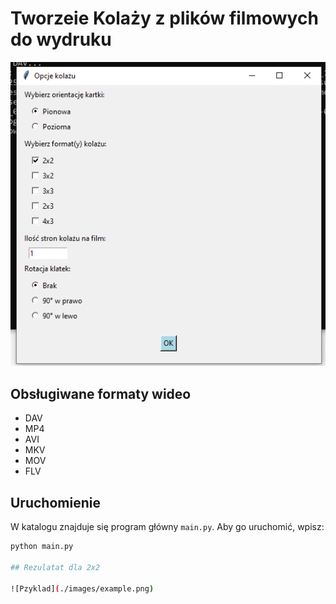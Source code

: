 # Tworzeie Kolaży z plików filmowych do wydruku 

![Interfejs](./images/interfejs.png)


## Obsługiwane formaty wideo

- DAV  
- MP4  
- AVI  
- MKV  
- MOV  
- FLV  

## Uruchomienie

W katalogu znajduje się program główny `main.py`. Aby go uruchomić, wpisz:

```bash
python main.py

## Rezulatat dla 2x2

![Pzyklad](./images/example.png)
